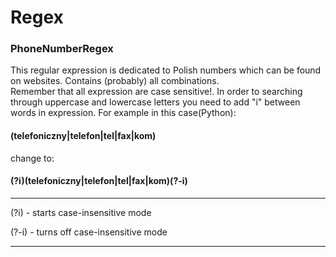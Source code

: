 # Regex
### PhoneNumberRegex

This regular expression is dedicated to Polish numbers which can be found on websites. Contains (probably) all combinations.  
Remember that all expression are case sensitive!. In order to searching through uppercase and lowercase letters you need to add
"i" between words in expression. For example in this case(Python):

#### (telefoniczny|telefon|tel|fax|kom) 
change to:
#### (?i)(telefoniczny|telefon|tel|fax|kom)(?-i)

___
(?i) - starts case-insensitive mode

(?-i) - turns off case-insensitive mode
___
